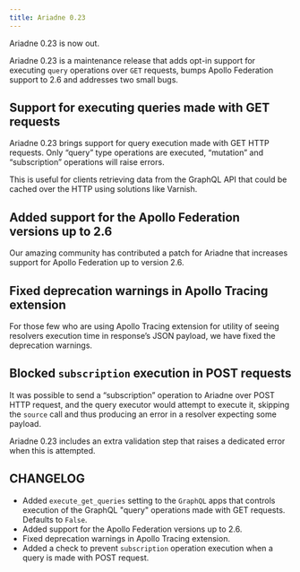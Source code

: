 ```yaml
---
title: Ariadne 0.23
---
```


Ariadne 0.23 is now out.

Ariadne 0.23 is a maintenance release that adds opt-in support for executing `query` operations over `GET` requests, bumps Apollo Federation support to 2.6 and addresses two small bugs.

<!--truncate-->

## Support for executing queries made with GET requests

Ariadne 0.23 brings support for query execution made with GET HTTP requests. Only “query” type operations are executed, “mutation” and “subscription” operations will raise errors.

This is useful for clients retrieving data from the GraphQL API that could be cached over the HTTP using solutions like Varnish.

## Added support for the Apollo Federation versions up to 2.6

Our amazing community has contributed a patch for Ariadne that increases support for Apollo Federation up to version 2.6.

## Fixed deprecation warnings in Apollo Tracing extension

For those few who are using Apollo Tracing extension for utility of seeing resolvers execution time in response’s JSON payload, we have fixed the deprecation warnings.

## Blocked `subscription` execution in POST requests

It was possible to send a “subscription” operation to Ariadne over POST HTTP request, and the query executor would attempt to execute it, skipping the `source` call and thus producing an error in a resolver expecting some payload.

Ariadne 0.23 includes an extra validation step that raises a dedicated error when this is attempted.

## CHANGELOG

- Added `execute_get_queries` setting to the `GraphQL` apps that controls execution of the GraphQL "query" operations made with GET requests. Defaults to `False`.
- Added support for the Apollo Federation versions up to 2.6.
- Fixed deprecation warnings in Apollo Tracing extension.
- Added a check to prevent `subscription` operation execution when a query is made with POST request.

